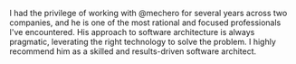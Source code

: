 I had the privilege of working with @mechero for several years across two companies, and he is one of the most rational and focused professionals I've encountered.
His approach to software architecture is always pragmatic, leverating the right technology to solve the problem. 
I highly recommend him as a skilled and results-driven software architect.
